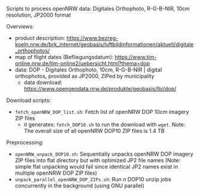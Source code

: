 Scripts to process openNRW data: Digitales Orthophoto, R-G-B-NIR, 10cm resolution, JP2000 format

Overviews:

 * product description: https://www.bezreg-koeln.nrw.de/brk_internet/geobasis/luftbildinformationen/aktuell/digitale_orthophotos/
 * map of flight dates (Befliegungsdatum): https://www.tim-online.nrw.de/tim-online2/uebersicht.html?thema=dop
 * data: DOP - Digitales Orthophoto, 10cm, R-G-B-NIR | digital orthophotos, provided as JP2000, ZIPed by municipality
     * data download: https://www.opengeodata.nrw.de/produkte/geobasis/lbi/dop/

Download scripts:

 * `fetch_openNRW_DOP_list.sh`: Fetch list of openNRW DOP 10cm imagery ZIP files
   * it generates: `fetch_DOP10.sh` to run the download with `wget`. Note: The overall size of all openNRW DOP10 ZIP files is 1.4 TB

Preprocessing:

 * `openNRW_unpack_DOP10.sh`: Sequentially unpacks openNRW DOP imagery ZIP files into flat directory but with optimized JP2 file names (Note: simple flat unpacking would fail since identical JP2 names exist in multiple openNRW DOP ZIP files)
 * `unpack_parallel_openNRW_DOP_ZIPs.sh`: Run *n* DOP10 unzip jobs concurrently in the background (using GNU parallel)
